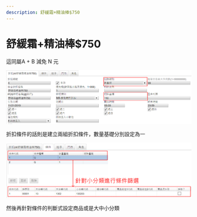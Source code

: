 ```yaml
---
description: 舒緩霜+精油棒$750
---
```


# 舒緩霜+精油棒$750

這同屬A + B 減免 N 元

![&#x6263;&#x9664;&#x985E;&#x5225;&#x4E00;&#x6A23;&#x8981;&#x8A2D;&#x5B9A;&#x552E;&#x50F9;&#xFF1B;&#x6263;&#x9664;&#x91D1;&#x984D;&#x5247;&#x8A2D;&#x5B9A;&#x70BA;N&#x5143;](../../../.gitbook/assets/5_1.png)

折扣條件的話則是建立兩組折扣條件，數量基礎分別設定為一

![](../../../.gitbook/assets/5_2.png)

然後再針對條件的判斷式設定商品或是大中小分類

